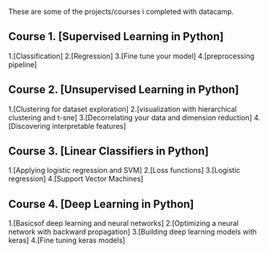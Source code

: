 These are some of the projects/courses i completed with datacamp.

## Course 1. [Supervised Learning in Python]
 
1.[Classification]
2.[Regression]
3.[Fine tune your model]
4.[preprocessing pipeline]


## Course 2. [Unsupervised Learning in Python]
 
1.[Clustering for dataset exploration]
2.[visualization with hierarchical clustering and t-sne]
3.[Decorrelating your data and dimension reduction]
4.[Discovering interpretable features]

## Course 3. [Linear Classifiers in Python]
 
1.[Applying logistic regression and SVM]
2.[Loss functions]
3.[Logistic regression]
4.[Support Vector Machines]

## Course 4. [Deep Learning in Python]
 
1.[Basicsof deep learning and neural networks]
2.[Optimizing a neural network with backward propagation]
3.[Building deep learning models with keras]
4.[Fine tuning keras models]
